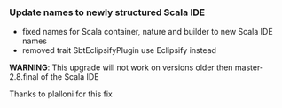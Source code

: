 ### Update names to newly structured Scala IDE ###

 * fixed names for Scala container, nature and builder to new Scala IDE names
 * removed trait SbtEclipsifyPlugin use Eclipsify instead

__WARNING__: This upgrade will not work on versions older then master-2.8.final of the Scala IDE

Thanks to plalloni for this fix